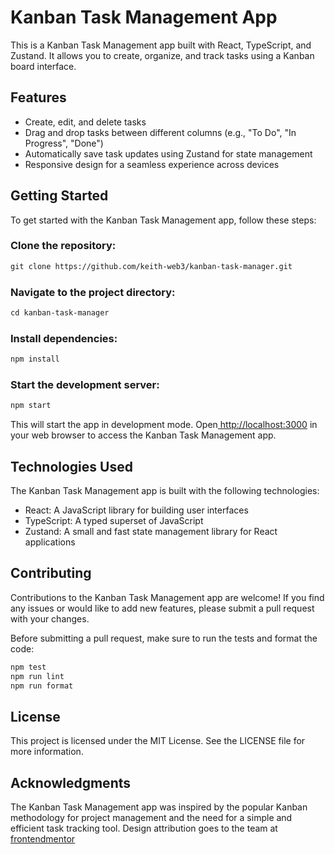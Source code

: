 # Kanban Task Management App
This is a Kanban Task Management app built with React, TypeScript, and Zustand. It allows you to create, organize, and track tasks using a Kanban board interface.

## Features
* Create, edit, and delete tasks
* Drag and drop tasks between different columns (e.g., "To Do", "In Progress", "Done")
* Automatically save task updates using Zustand for state management
* Responsive design for a seamless experience across devices

## Getting Started
To get started with the Kanban Task Management app, follow these steps:

### Clone the repository:
```html
git clone https://github.com/keith-web3/kanban-task-manager.git
```
### Navigate to the project directory:

```html
cd kanban-task-manager
```
### Install dependencies:
```html
npm install
```
### Start the development server:

```html
npm start
```
This will start the app in development mode. Open[ http://localhost:3000](http://127.0.0.1:5173/) in your web browser to access the Kanban Task Management app.

## Technologies Used
The Kanban Task Management app is built with the following technologies:

* React: A JavaScript library for building user interfaces
* TypeScript: A typed superset of JavaScript
* Zustand: A small and fast state management library for React applications
## Contributing
Contributions to the Kanban Task Management app are welcome! If you find any issues or would like to add new features, please submit a pull request with your changes.

Before submitting a pull request, make sure to run the tests and format the code:

```html
npm test
npm run lint
npm run format
```
## License
This project is licensed under the MIT License. See the LICENSE file for more information.

## Acknowledgments
The Kanban Task Management app was inspired by the popular Kanban methodology for project management and the need for a simple and efficient task tracking tool. Design attribution goes to the team at [frontendmentor](https://www.frontendmentor.io/)
